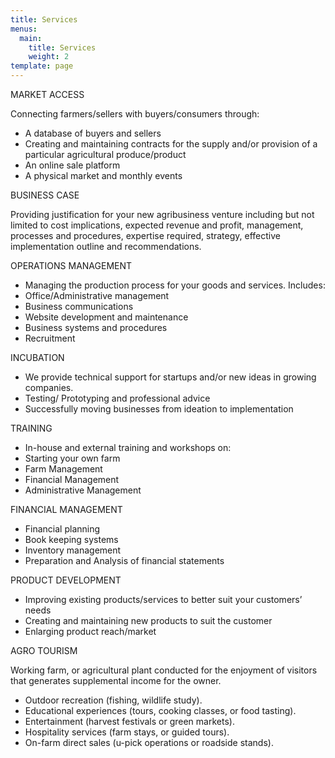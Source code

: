 ```yaml
---
title: Services
menus:
  main:
    title: Services
    weight: 2
template: page
---
```

<!--StartFragment-->

MARKET ACCESS

<!--EndFragment-->

<!--StartFragment-->

Connecting farmers/sellers with buyers/consumers through:

* A database of buyers and sellers
* Creating and maintaining contracts for the supply and/or provision of a particular agricultural produce/product
* An online sale platform
* A physical market and monthly events

<!--EndFragment-->



<!--StartFragment-->

BUSINESS CASE

<!--EndFragment-->

<!--StartFragment-->

Providing justification for your new agribusiness venture including but not limited to cost implications, expected revenue and profit, management, processes and procedures, expertise required, strategy, effective implementation outline and recommendations.

<!--EndFragment-->

<!--StartFragment-->

OPERATIONS MANAGEMENT

* Managing the production process for your goods and services. Includes:
* Office/Administrative management
* Business communications
* Website development and maintenance
* Business systems and procedures
* Recruitment

<!--EndFragment-->

<!--StartFragment-->

INCUBATION

* We provide technical support for startups and/or new ideas in growing companies.
* Testing/ Prototyping and professional advice
* Successfully moving businesses from ideation to implementation

<!--EndFragment-->

<!--StartFragment-->

TRAINING

* In-house and external training and workshops on:
* Starting your own farm
* Farm Management
* Financial Management
* Administrative Management

<!--EndFragment-->

<!--StartFragment-->

FINANCIAL MANAGEMENT

* Financial planning
* Book keeping systems
* Inventory management
* Preparation and Analysis of financial statements

PRODUCT DEVELOPMENT

* Improving existing products/services to better suit your customers’ needs
* Creating and maintaining new products to suit the customer
* Enlarging product reach/market

<!--EndFragment-->

AGRO TOURISM

<!--StartFragment-->

Working farm, or agricultural plant conducted for the enjoyment of visitors that generates supplemental income for the owner.<!--StartFragment-->

* Outdoor recreation (fishing, wildlife study).
* Educational experiences (tours, cooking classes, or food tasting).
* Entertainment (harvest festivals or green markets).
* Hospitality services (farm stays, or guided tours).
* On-farm direct sales (u-pick operations or roadside stands).

<!--EndFragment-->



<!--EndFragment-->
